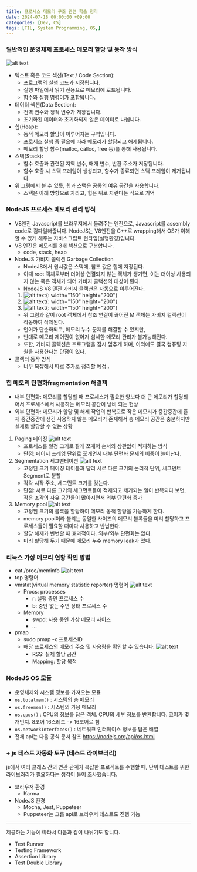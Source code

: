 ```yaml
---
title: 프로세스 메모리 구조 관련 학습 정리
date: 2024-07-18 00:00:00 +09:00
categories: [Dev, CS]
tags: [TIL, System Programming, OS,]
---
```

### 일반적인 운영체제 프로세스 메모리 할당 및 동작 방식
![alt text](../assets/img0718/image-3.png)
- 텍스트 혹은 코드 섹션(Text / Code Section):
  - 프로그램의 실행 코드가 저장됩니다.
  - 실행 파일에서 읽기 전용으로 메모리에 로드됩니다.
  - 함수와 실행 명령어가 포함됩니다.
- 데이터 섹션(Data Section):
  - 전역 변수와 정적 변수가 저장됩니다.
  - 초기화된 데이터와 초기화되지 않은 데이터로 나뉩니다.
- 힙(Heap):
  - 동적 메모리 할당이 이루어지는 구역입니다.
  - 프로세스 실행 중 필요에 따라 메모리가 할당되고 해제됩니다.
  - 메모리 할당 함수(malloc, calloc, free 등)를 통해 사용됩니다.
- 스택(Stack):
  - 함수 호출과 관련된 지역 변수, 매개 변수, 반환 주소가 저장됩니다.
  - 함수 호출 시 스택 프레임이 생성되고, 함수가 종료되면 스택 프레임이 제거됩니다.
- 위 그림에서 볼 수 있듯, 힙과 스택은 공통의 여유 공간을 사용합니다.
  - 스택은 아래 방향으로 자라고, 힙은 위로 자란다는 식으로 기억

### NodeJS 프로세스 메모리 관리 방식
- V8엔진
  Javascript를 브라우저에서 돌려주는 엔진으로, Javascript를 assembly code로 컴파일해줍니다. 
  NodeJS는 V8엔진을 C++로 wrapping해서 OS가 이해할 수 있게 해주는 자바스크립트 런타임(실행환경)입니다.
- V8 엔진은 메모리를 3개 섹션으로 구분합니다.
  - code, stack, heap
- NodeJS 가비지 콜렉션 Garbage Collection
  - NodeJS에서 원시값은 스택에, 참조 값은 힙에 저장된다.
  - 이때 root 객체로부터 더이상 연결되지 않는 객체가 생기면, 이는 더이상 사용되지 않는 죽은 객체가 되어 가비지 콜랙션의 대상이 된다.
  - NodeJS V8 엔진 가비지 콜랙션은 자동으로 이루어진다.
  1. ![alt text](../assets/img0718/image-7.png){: width="150" height="200"} 
  2. ![alt text](../assets/img0718/image-8.png){: width="150" height="200"}
  3. ![alt text](../assets/img0718/image-9.png){: width="150" height="200"}
  - 위 그림과 같이 root 객체에서 참조 연결이 끊어진 M 객체는 가비지 컬렉션이 작동하여 삭제된다.
  - 언어가 단순화되고, 메모리 누수 문제를 해결할 수 있지만,
  - 반대로 메모리 제어권이 없어져 섬세한 메모리 관리가 불가능해진다.
  - 또한, 가비지 콜렉션은 프로그램을 잠시 멈추게 하며, 이외에도 결국 컴퓨팅 자원을 사용한다는 단점이 있다.
- 콜렉터 동작 방식
  - 너무 복잡해서 따로 추가로 정리할 예정..


### 힙 메모리 단편화fragmentation 해결책 
- 내부 단편화: 메모리를 할당할 때 프로세스가 필요한 양보다 더 큰 메모리가 할당되어서 프로세스에서 사용하는 메모리 공간이 낭비 되는 현상
- 외부 단편화: 메모리가 할당 및 해제 작업의 반복으로 작은 메모리가 중간중간에 존재 중간중간에 생긴 사용하지 않는 메모리가 존재해서 총 메모리 공간은 충분하지만 실제로 할당할 수 없는 상황
1. Paging 페이징
   ![alt text](../assets/img0718/image-4.png) 
   - 프로세스를 일정 크기로 잘게 쪼개어 순서와 상관없이 적재하는 방식 
   - 단점: 페이지 프레임 단위로 쪼개면서 내부 단편화 문제의 비중이 늘어난다.
2. Segmentation 세그맨테이션
   ![alt text](../assets/img0718/image-5.png) 
   - 고정된 크기 페이징 테이블과 달리 서로 다른 크기의 논리적 단위, 세그먼트Segment로 분할
   - 각각 시작 주소, 세그먼트 크기를 갖는다.
   - 단점: 서로 다른 크기의 세그먼트들이 적재되고 제거되는 일이 반복되다 보면, 작은 조각의 자유 공간들이 많아지면서 외부 단편화 증가
3. Memory pool
   ![alt text](../assets/img0718/image-6.png) 
   - 고정된 크기의 블록을 할당하여 메모리 동적 할당을 가능하게 한다.
   - memory pool이라 불리는 동일한 사이즈의 메모리 블록들을 미리 할당하고 프로세스들이 필요할 때마다 사용하고 반납한다.
   - 할당 해제가 빈번할 때 효과적이다. 외부/외부 단편화는 없다.
   - 미리 할당해 두기 때문에 메모리 누수 memory leak가 있다.

### 리눅스 가상 메모리 현황 확인 방법
- cat /proc/meminfo
  ![alt text](../assets/img0718/image-1.png)
- top 명령어
- vmstat(virtual memory statistic reporter) 명령어
  ![alt text](../assets/img0718/image.png)
  - Procs: processes
    - r: 실행 중인 프로세스 수
    - b: 중단 없는 수면 상태 프로세스 수
  - Memory
    - swpd: 사용 중인 가상 메모리 사이즈
    - ...
- pmap
  - sudo pmap -x 프로세스ID
  - 해당 프로세스의 메모리 주소 및 사용량을 확인할 수 있습니다.
    ![alt text](../assets/img0718/image-2.png) 
    - RSS: 실제 할당 공간
    - Mapping: 할당 목적

### NodeJS OS 모듈
- 운영체제와 시스템 정보를 가져오는 모듈
- `os.totalmem()` : 시스템의 총 메모리
- `os.freemem()` : 시스템의 가용 메모리
- `os.cpus()` : CPU의 정보를 담은 객체. CPU의 세부 정보를 반환합니다. 코어가 몇개인지. 8코어 16스레드 -> 16코어로 침
- `os.networkInterfaces()` : 네트워크 인터페이스 정보를 담은 배열
- 전체 api는 다음 공식 문서 참조 https://nodejs.org/api/os.html



### + js 테스트 자동화 도구 (테스트 라이브러리)
js에서 여러 클래스 간의 연관 관계가 복잡한 프로젝트를 수행할 때, 단위 테스트를 위한 라이브러리가 필요하다는 생각이 들어 조사했습니다.
- 브라우저 환경
  - Karma
- NodeJS 환경
  - Mocha, Jest, Puppeteer
  - Puppeteer는 크롬 api로 브라우저 테스트도 진행 가능
---
제공하는 기능에 따라서 다음과 같이 나뉘기도 합니다.
- Test Runner
- Testing Framework
- Assertion Library
- Test Double Library